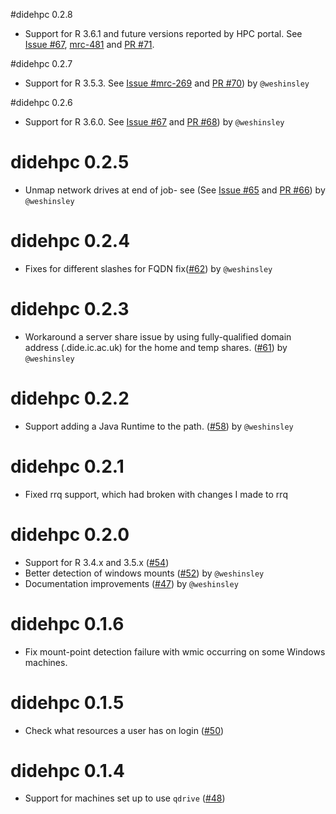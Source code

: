 #didehpc 0.2.8

* Support for R 3.6.1 and future versions reported by HPC portal. See [Issue #67](https://github.com/mrc-ide/didehpc/issues/71), [mrc-481](https://vimc.myjetbrains.com/youtrack/issue/mrc-481) and [PR #71](https://github.com/mrc-ide/didehpc/pull/71).

#didehpc 0.2.7

* Support for R 3.5.3. See [Issue #mrc-269](https://vimc.myjetbrains.com/youtrack/issue/mrc-269) and [PR #70](https://github.com/mrc-ide/didehpc/pull/70)) by `@weshinsley`

#didehpc 0.2.6

* Support for R 3.6.0. See [Issue #67](https://github.com/mrc-ide/didehpc/issues/67) and [PR #68](https://github.com/mrc-ide/didehpc/pull/68)) by `@weshinsley`

# didehpc 0.2.5

* Unmap network drives at end of job- see (See [Issue #65](https://github.com/mrc-ide/didehpc/issues/65) and [PR #66](https://github.com/mrc-ide/didehpc/pull/66)) by `@weshinsley`

# didehpc 0.2.4

* Fixes for different slashes for FQDN fix([#62](https://github.com/mrc-ide/didehpc/pull/62)) by `@weshinsley`

# didehpc 0.2.3

* Workaround a server share issue by using fully-qualified domain address (.dide.ic.ac.uk) for the home and temp shares. ([#61](https://github.com/mrc-ide/didehpc/pull/61)) by `@weshinsley`

# didehpc 0.2.2

* Support adding a Java Runtime to the path. ([#58](https://github.com/mrc-ide/didehpc/pull/59)) by `@weshinsley`

# didehpc 0.2.1

* Fixed rrq support, which had broken with changes I made to rrq

# didehpc 0.2.0

* Support for R 3.4.x and 3.5.x ([#54](https://github.com/mrc-ide/didehpc/issues/54))
* Better detection of windows mounts ([#52](https://github.com/mrc-ide/didehpc/pull/52)) by `@weshinsley`
* Documentation improvements ([#47](https://github.com/mrc-ide/didehpc/pull/47)) by `@weshinsley`

# didehpc 0.1.6

* Fix mount-point detection failure with wmic occurring on some Windows machines.

# didehpc 0.1.5

* Check what resources a user has on login ([#50](https://github.com/mrc-ide/didehpc/issues/50))

# didehpc 0.1.4

* Support for machines set up to use `qdrive` ([#48](https://github.com/mrc-ide/didehpc/issues/48))

